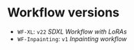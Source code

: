 # Workflow versions

- `WF-XL`: `v22` _SDXL Workflow with LoRAs_
- `WF-Inpainting`: `v1` _Inpainting workflow_
